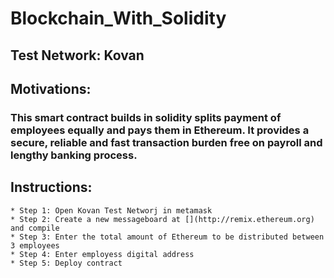 # **Blockchain_With_Solidity**

## Test Network: Kovan

## Motivations: 
### This smart contract builds in solidity splits payment of employees equally and pays them in Ethereum. It provides a secure, reliable and fast transaction burden free on payroll and lengthy banking process. 

## Instructions: 
    * Step 1: Open Kovan Test Networj in metamask 
    * Step 2: Create a new messageboard at [](http://remix.ethereum.org) and compile
    * Step 3: Enter the total amount of Ethereum to be distributed between 3 employees
    * Step 4: Enter employess digital address 
    * Step 5: Deploy contract 

